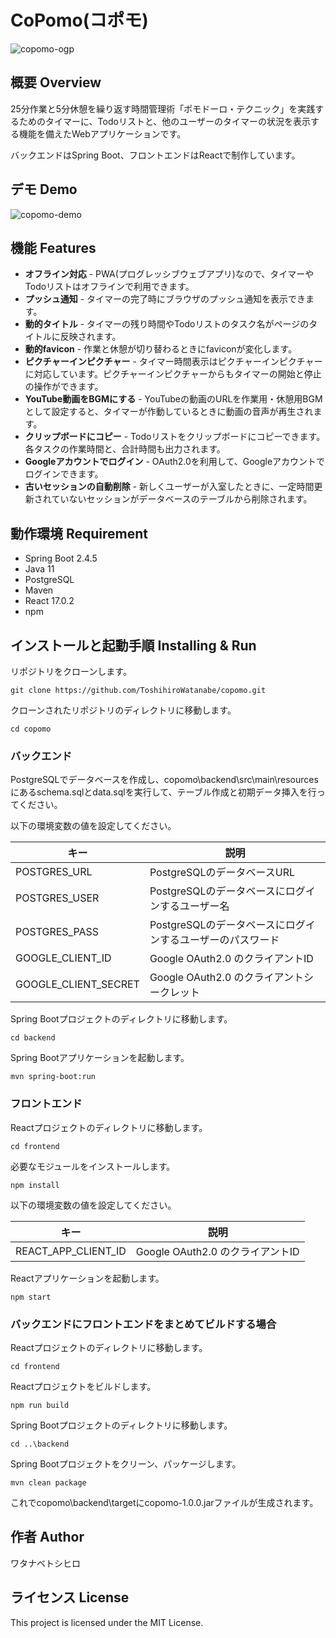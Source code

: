 # CoPomo(コポモ)

![copomo-ogp](https://user-images.githubusercontent.com/79039863/120760903-9a7e7880-c54f-11eb-8741-f564a973963a.png)

## 概要 Overview

25分作業と5分休憩を繰り返す時間管理術「ポモドーロ・テクニック」を実践するためのタイマーに、Todoリストと、他のユーザーのタイマーの状況を表示する機能を備えたWebアプリケーションです。  

バックエンドはSpring Boot、フロントエンドはReactで制作しています。

## デモ Demo

![copomo-demo](https://user-images.githubusercontent.com/79039863/120760754-7327ab80-c54f-11eb-8bbb-a4037974e0f8.gif)

## 機能 Features

- **オフライン対応** - PWA(プログレッシブウェブアプリ)なので、タイマーやTodoリストはオフラインで利用できます。
- **プッシュ通知** - タイマーの完了時にブラウザのプッシュ通知を表示できます。
- **動的タイトル** - タイマーの残り時間やTodoリストのタスク名がページのタイトルに反映されます。
- **動的favicon** - 作業と休憩が切り替わるときにfaviconが変化します。
- **ピクチャーインピクチャー** - タイマー時間表示はピクチャーインピクチャーに対応しています。ピクチャーインピクチャーからもタイマーの開始と停止の操作ができます。
- **YouTube動画をBGMにする** - YouTubeの動画のURLを作業用・休憩用BGMとして設定すると、タイマーが作動しているときに動画の音声が再生されます。
- **クリップボードにコピー** - Todoリストをクリップボードにコピーできます。各タスクの作業時間と、合計時間も出力されます。
- **Googleアカウントでログイン** - OAuth2.0を利用して、Googleアカウントでログインできます。
- **古いセッションの自動削除** - 新しくユーザーが入室したときに、一定時間更新されていないセッションがデータベースのテーブルから削除されます。

## 動作環境 Requirement

- Spring Boot 2.4.5
- Java 11
- PostgreSQL
- Maven
- React 17.0.2
- npm

## インストールと起動手順 Installing & Run

リポジトリをクローンします。

```git clone https://github.com/ToshihiroWatanabe/copomo.git```

クローンされたリポジトリのディレクトリに移動します。

```cd copomo```

### バックエンド

PostgreSQLでデータベースを作成し、copomo\backend\src\main\resourcesにあるschema.sqlとdata.sqlを実行して、テーブル作成と初期データ挿入を行ってください。

以下の環境変数の値を設定してください。

キー|説明
---|---
POSTGRES_URL|PostgreSQLのデータベースURL
POSTGRES_USER|PostgreSQLのデータベースにログインするユーザー名
POSTGRES_PASS|PostgreSQLのデータベースにログインするユーザーのパスワード
GOOGLE_CLIENT_ID|Google OAuth2.0 のクライアントID
GOOGLE_CLIENT_SECRET|Google OAuth2.0 のクライアントシークレット


Spring Bootプロジェクトのディレクトリに移動します。

```cd backend```

Spring Bootアプリケーションを起動します。

```mvn spring-boot:run```

### フロントエンド

Reactプロジェクトのディレクトリに移動します。

```cd frontend```

必要なモジュールをインストールします。

```npm install```

以下の環境変数の値を設定してください。

キー|説明
---|---
REACT_APP_CLIENT_ID|Google OAuth2.0 のクライアントID

Reactアプリケーションを起動します。

```npm start```

### バックエンドにフロントエンドをまとめてビルドする場合

Reactプロジェクトのディレクトリに移動します。

```cd frontend```

Reactプロジェクトをビルドします。

```npm run build```

Spring Bootプロジェクトのディレクトリに移動します。

```cd ..\backend```

Spring Bootプロジェクトをクリーン、パッケージします。

```mvn clean package```

これでcopomo\backend\targetにcopomo-1.0.0.jarファイルが生成されます。

## 作者 Author

ワタナベトシヒロ

## ライセンス License

This project is licensed under the MIT License.
